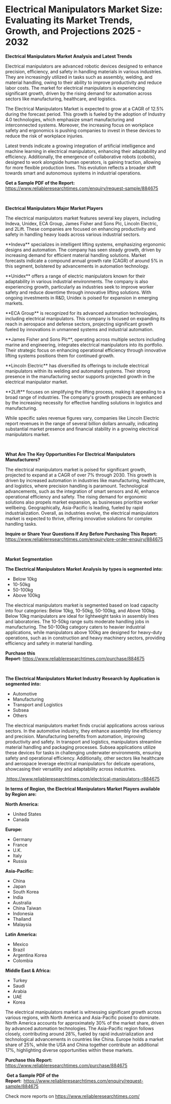 <p><h1>Electrical Manipulators Market Size: Evaluating its Market Trends, Growth, and Projections 2025 - 2032</h1></p><p><strong>Electrical Manipulators Market Analysis and Latest Trends</strong></p>
<p><p>Electrical manipulators are advanced robotic devices designed to enhance precision, efficiency, and safety in handling materials in various industries. They are increasingly utilized in tasks such as assembly, welding, and material handling, owing to their ability to improve productivity and reduce labor costs. The market for electrical manipulators is experiencing significant growth, driven by the rising demand for automation across sectors like manufacturing, healthcare, and logistics.</p><p>The Electrical Manipulators Market is expected to grow at a CAGR of 12.5% during the forecast period. This growth is fueled by the adoption of Industry 4.0 technologies, which emphasize smart manufacturing and interconnected systems. Moreover, the increasing focus on workplace safety and ergonomics is pushing companies to invest in these devices to reduce the risk of workplace injuries. </p><p>Latest trends indicate a growing integration of artificial intelligence and machine learning in electrical manipulators, enhancing their adaptability and efficiency. Additionally, the emergence of collaborative robots (cobots), designed to work alongside human operators, is gaining traction, allowing for more flexible production lines. This evolution reflects a broader shift towards smart and autonomous systems in industrial operations.</p></p>
<p><strong>Get a Sample PDF of the Report:&nbsp;</strong> <a href="https://www.reliableresearchtimes.com/enquiry/request-sample/884675?utm_campaign=2761&utm_medium=2&utm_source=Github&utm_content=ia&utm_term=25022025&utm_id=electrical-manipulators">https://www.reliableresearchtimes.com/enquiry/request-sample/884675</a></p>
<p>&nbsp;</p>
<p><strong>Electrical Manipulators Major Market Players</strong></p>
<p><p>The electrical manipulators market features several key players, including Indeva, Unidex, ECA Group, James Fisher and Sons Plc, Lincoln Electric, and 2Lift. These companies are focused on enhancing productivity and safety in handling heavy loads across various industrial sectors.</p><p>**Indeva** specializes in intelligent lifting systems, emphasizing ergonomic designs and automation. The company has seen steady growth, driven by increasing demand for efficient material handling solutions. Market forecasts indicate a compound annual growth rate (CAGR) of around 5% in this segment, bolstered by advancements in automation technology.</p><p>**Unidex** offers a range of electric manipulators known for their adaptability in various industrial environments. The company is also experiencing growth, particularly as industries seek to improve worker safety and reduce downtime through innovative lifting solutions. With ongoing investments in R&D, Unidex is poised for expansion in emerging markets.</p><p>**ECA Group** is recognized for its advanced automation technologies, including electrical manipulators. This company is focused on expanding its reach in aerospace and defense sectors, projecting significant growth fueled by innovations in unmanned systems and industrial automation.</p><p>**James Fisher and Sons Plc**, operating across multiple sectors including marine and engineering, integrates electrical manipulators into its portfolio. Their strategic focus on enhancing operational efficiency through innovative lifting systems positions them for continued growth.</p><p>**Lincoln Electric** has diversified its offerings to include electrical manipulators within its welding and automated systems. Their strong presence in the manufacturing sector supports projected growth in the electrical manipulator market.</p><p>**2Lift** focuses on simplifying the lifting process, making it appealing to a broad range of industries. The company's growth prospects are enhanced by the increasing necessity for effective handling solutions in logistics and manufacturing.</p><p>While specific sales revenue figures vary, companies like Lincoln Electric report revenues in the range of several billion dollars annually, indicating substantial market presence and financial stability in a growing electrical manipulators market.</p></p>
<p>&nbsp;</p>
<p><strong>What Are The Key Opportunities For Electrical Manipulators Manufacturers?</strong></p>
<p><p>The electrical manipulators market is poised for significant growth, projected to expand at a CAGR of over 7% through 2030. This growth is driven by increased automation in industries like manufacturing, healthcare, and logistics, where precision handling is paramount. Technological advancements, such as the integration of smart sensors and AI, enhance operational efficiency and safety. The rising demand for ergonomic solutions also propels market expansion, as businesses prioritize worker wellbeing. Geographically, Asia-Pacific is leading, fueled by rapid industrialization. Overall, as industries evolve, the electrical manipulators market is expected to thrive, offering innovative solutions for complex handling tasks.</p></p>
<p><strong>Inquire or Share Your Questions If Any Before Purchasing This Report:</strong> <a href="https://www.reliableresearchtimes.com/enquiry/pre-order-enquiry/884675?utm_campaign=2761&utm_medium=2&utm_source=Github&utm_content=ia&utm_term=25022025&utm_id=electrical-manipulators">https://www.reliableresearchtimes.com/enquiry/pre-order-enquiry/884675</a></p>
<p>&nbsp;</p>
<p><strong>Market Segmentation</strong></p>
<p><strong>The Electrical Manipulators Market Analysis by types is segmented into:</strong></p>
<p><ul><li>Below 10kg</li><li>10-50kg</li><li>50-100kg</li><li>Above 100kg</li></ul></p>
<p><p>The electrical manipulators market is segmented based on load capacity into four categories: Below 10kg, 10-50kg, 50-100kg, and Above 100kg. Below 10kg manipulators are ideal for lightweight tasks in assembly lines and laboratories. The 10-50kg range suits moderate handling jobs in manufacturing. The 50-100kg category caters to heavier industrial applications, while manipulators above 100kg are designed for heavy-duty operations, such as in construction and heavy machinery sectors, providing efficiency and safety in material handling.</p></p>
<p><strong>Purchase this Report:&nbsp;</strong><a href="https://www.reliableresearchtimes.com/purchase/884675?utm_campaign=2761&utm_medium=2&utm_source=Github&utm_content=ia&utm_term=25022025&utm_id=electrical-manipulators">https://www.reliableresearchtimes.com/purchase/884675</a></p>
<p>&nbsp;</p>
<p><strong>The Electrical Manipulators Market Industry Research by Application is segmented into:</strong></p>
<p><ul><li>Automotive</li><li>Manufacturing</li><li>Transport and Logistics</li><li>Subsea</li><li>Others</li></ul></p>
<p><p>The electrical manipulators market finds crucial applications across various sectors. In the automotive industry, they enhance assembly line efficiency and precision. Manufacturing benefits from automation, improving productivity and safety. In transport and logistics, manipulators streamline material handling and packaging processes. Subsea applications utilize these devices for tasks in challenging underwater environments, ensuring safety and operational efficiency. Additionally, other sectors like healthcare and aerospace leverage electrical manipulators for delicate operations, showcasing their versatility and adaptability across industries.</p></p>
<p><a href="https://www.reliableresearchtimes.com/electrical-manipulators-r884675?utm_campaign=2761&utm_medium=2&utm_source=Github&utm_content=ia&utm_term=25022025&utm_id=electrical-manipulators">&nbsp;https://www.reliableresearchtimes.com/electrical-manipulators-r884675</a></p>
<p><strong>In terms of Region, the Electrical Manipulators Market Players available by Region are:</strong></p>
<p>
    <p> <strong> North America: </strong>
        <ul>
            <li>United States</li>
            <li>Canada</li>
        </ul>
        </p> 
    <p> <strong> Europe: </strong>
        <ul>
            <li>Germany</li>
            <li>France</li>
            <li>U.K.</li>
            <li>Italy</li>
            <li>Russia</li>
        </ul>
        </p> 
    <p> <strong> Asia-Pacific: </strong>
        <ul>
            <li>China</li>
            <li>Japan</li>
            <li>South Korea</li>
            <li>India</li>
            <li>Australia</li>
            <li>China Taiwan</li>
            <li>Indonesia</li>
            <li>Thailand</li>
            <li>Malaysia</li>
        </ul>
        </p> 
    <p> <strong> Latin America: </strong>
        <ul>
            <li>Mexico</li>
            <li>Brazil</li>
            <li>Argentina Korea</li>
            <li>Colombia</li>
        </ul>
        </p> 
    <p> <strong> Middle East & Africa: </strong>
        <ul>
            <li>Turkey</li>
            <li>Saudi</li>
            <li>Arabia</li>
            <li>UAE</li>
            <li>Korea</li>
        </ul>
    </p>
    </p>
<p><p>The electrical manipulators market is witnessing significant growth across various regions, with North America and Asia-Pacific poised to dominate. North America accounts for approximately 30% of the market share, driven by advanced automation technologies. The Asia-Pacific region follows closely, contributing around 28%, fueled by rapid industrialization and technological advancements in countries like China. Europe holds a market share of 25%, while the USA and China together contribute an additional 17%, highlighting diverse opportunities within these markets.</p></p>
<p><strong>Purchase this Report: </strong><a href="https://www.reliableresearchtimes.com/purchase/884675?utm_campaign=2761&utm_medium=2&utm_source=Github&utm_content=ia&utm_term=25022025&utm_id=electrical-manipulators">https://www.reliableresearchtimes.com/purchase/884675</a></p>
<p>&nbsp;<strong>Get a Sample PDF of the Report:&nbsp;&nbsp;</strong><a href="https://www.reliableresearchtimes.com/enquiry/request-sample/884675?utm_campaign=2761&utm_medium=2&utm_source=Github&utm_content=ia&utm_term=25022025&utm_id=electrical-manipulators">https://www.reliableresearchtimes.com/enquiry/request-sample/884675</a></p>
<p><strong></strong></p>
<p>Check more reports on <a href="https://www.reliableresearchtimes.com/?utm_campaign=2761&utm_medium=2&utm_source=Github&utm_content=ia&utm_term=25022025&utm_id=electrical-manipulators">https://www.reliableresearchtimes.com/</a></p>